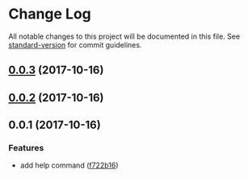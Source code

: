 # Change Log

All notable changes to this project will be documented in this file. See [standard-version](https://github.com/conventional-changelog/standard-version) for commit guidelines.

<a name="0.0.3"></a>
## [0.0.3](https://github.com/Rabinzon/project-lvl2-s129/compare/v0.0.2...v0.0.3) (2017-10-16)



<a name="0.0.2"></a>
## [0.0.2](https://github.com/Rabinzon/project-lvl2-s129/compare/v0.0.1...v0.0.2) (2017-10-16)



<a name="0.0.1"></a>
## 0.0.1 (2017-10-16)


### Features

* add help command ([f722b16](https://github.com/Rabinzon/project-lvl2-s129/commit/f722b16))
